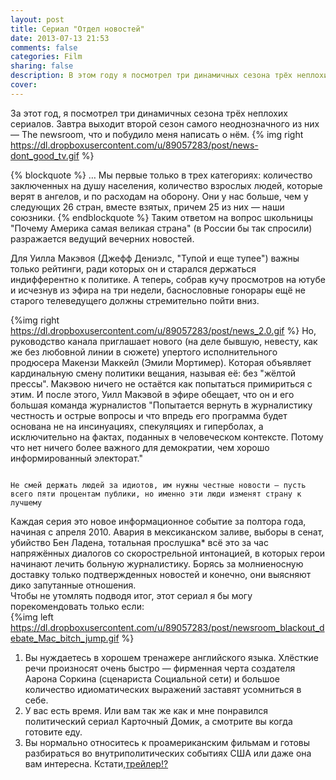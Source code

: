 ```yaml
---
layout: post
title: Сериал "Отдел новостей"
date: 2013-07-13 21:53
comments: false
categories: Film
sharing: false
description: В этом году я посмотрел три динамичных сезона трёх неплохих сериалов. И завтра выходит второй сезон самого неоднозначного из них The newsroom, что побудило меня о нём рассказать
cover: 
---
```

За этот год, я посмотрел три динамичных сезона трёх неплохих сериалов. Завтра выходит второй сезон самого неоднозначного из них — The newsroom, что и побудило меня написать о нём.
{% img right https://dl.dropboxusercontent.com/u/89057283/post/news-dont_good_tv.gif %}

{% blockquote %}
… Мы первые только в трех категориях: количество заключенных на душу населения, количество взрослых людей, которые верят в ангелов, и по расходам на оборону. Они у нас больше, чем у следующих 26 стран, вместе взятых, причем 25 из них — наши союзники.
{% endblockquote %}
Таким ответом на вопрос школьницы "Почему Америка самая великая страна" (в России бы так спросили) разражается ведущий вечерних новостей.    

Для Уилла Макэвоя (Джефф Дениэлс, "Тупой и еще тупее") важны только рейтинги, ради которых он и старался держаться индифферентно к политике. 
А теперь, собрав кучу просмотров на ютубе и исчезнув из эфира на три недели, баснословные гонорары ещё не старого телеведущего должны стремительно пойти вниз.

{%img right https://dl.dropboxusercontent.com/u/89057283/post/news_2.0.gif %}
Но, руководство канала приглашает нового (на деле бывшую, невесту, как же без любовной линии в сюжете) упертого 
исполнительного продюсера Макензи Маккейл (Эмили Мортимер). Которая объявляет кардинальную смену политики вещания, называя её: без "жёлтой прессы". 
Макэвою ничего не остаётся как попытаться примириться с этим. 
И после этого, Уилл Макэвой в эфире обещает, что он и его большая команда журналистов "Попытается вернуть в журналистику честность и острые вопросы и что впредь его программа будет основана не на инсинуациях, спекуляциях и гиперболах, а исключительно на фактах, поданных в человеческом контексте. Потому что нет ничего более важного для демократии, чем хорошо информированный электорат."

<code>
Не смей держать людей за идиотов, им нужны честные новости — пусть всего пяти процентам публики, но именно эти люди изменят страну к лучшему
</code>

Каждая серия это новое информационное событие за полтора года, начиная с апреля 2010. Авария в мексиканском заливе, выборы в сенат, убийство Бен Ладена, тотальная прослушка* всё это за час напряжённых диалогов со скорострельной интонацией, в которых герои начинают лечить больную журналистику. Борясь за молниеносную доставку только подтвержденных новостей и конечно, они выясняют дико запутанные отношения.      
Чтобы не утомлять подводя итог, этот сериал я бы могу порекомендовать только если:    
{%img left https://dl.dropboxusercontent.com/u/89057283/post/newsroom_blackout_debate_Mac_bitch_jump.gif %}
1) Вы нуждаетесь в хорошем тренажере английского языка. Хлёсткие речи произносят очень быстро — фирменная черта создателя Аарона Соркина (сценариста Социальной сети) и большое количество идиоматических выражений заставят усомниться в себе.
2) У вас есть время. Или вам так же как и мне понравился политический сериал Карточный Домик, а смотрите вы когда готовите еду.    
3) Вы нормально относитесь к проамериканским фильмам и готовы разбираться во внутриполитических событиях США или даже она вам интересна.
Кстати,[трейлер!?](http://www.youtube.com/watch?feature=player_embedded&v=wC8ovJYAU3U#!)